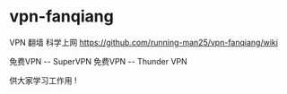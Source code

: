 # vpn-fanqiang
VPN 翻墙 科学上网
https://github.com/running-man25/vpn-fanqiang/wiki

免费VPN -- SuperVPN
免费VPN -- Thunder VPN

供大家学习工作用 !
